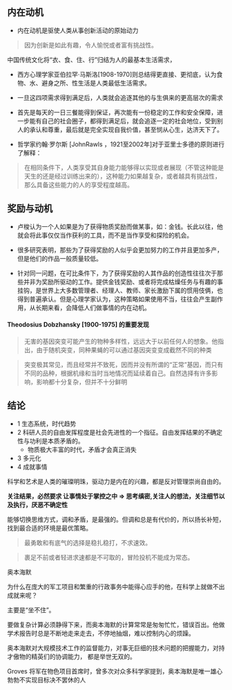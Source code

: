 ## 内在动机
+ 内在动机是驱使人类从事创新活动的原始动力

> 因为创新是如此有趣，令人愉悦或者富有挑战性。

中国传统文化将“衣、食、住、行”归结为人的最基本生活需求，

+ 西方心理学家亚伯拉罕·马斯洛[1908-1970]则总结得更直接、更彻底，认为食物、水、避身之所、性生活是人类最低生活需求。
+ 一旦这四项需求得到满足后，人类就会追逐其他的与生俱来的更高层次的需求
+ 首先是每天的一日三餐能得到保证，再次能有一份稳定的工作和安全保障，进一步能有自己的社会圈子，都得到满足后，就会追逐一定的社会地位，受到别人的承认和尊重，最后就是完全实现自我价值，甚至悯从心生，达济天下了。

+ 哲学家约翰·罗尔斯 [JohnRawls ，1921至2002年]对于亚里士多德的原则进行了解释：

> 在相同条件下，人类享受其自身能力能够得以实现或者展现（不管这种能是天生的还是经过训练出来的），这种能力如果越复杂，或者越具有挑战性，那么具备这些能力的人的享受程度越高。

## 奖励与动机

+ 卢梭认为一个人如果是为了获得物质奖励而做某事，如：金钱。长此以往，他就会将此事仅仅当作获利的工具，而不是当作享受和探险的机会。

+ 很多研究表明，那些为了获得奖励的人似乎会更加努力的工作并且更加多产，但是他们的作品一般质量较低。

+ 针对同一问题，在可比条件下，为了获得奖励的人其作品的创造性往往次于那些并非为奖励所驱动的工作。提供金钱奖励、或者将完成枯燥任务与有趣的事挂钩，是世界上大多数管理者、经理人、教师、家长激励下属的惯用伎俩，也得到普遍承认。但是心理学家认为，这种策略如果使用不当，往往会产生副作用，从长期来看，会降低人们做事情的内在动机。


#### Theodosius Dobzhansky [1900-1975] 的重要发现
> 无害的基因突变可能产生的物种多样性，远远大于以前任何人的想象。他指出，由于随机突变，同种果蝇的可以通过基因突变变成截然不同的种类

> 突变极其常见，而且经常并不致死，因而并没有所谓的“正常”基因，而只有不同的品种，根据机缘和当时当地情况而延续着自己。自然选择有许多影响，影响都十分复杂，但并不十分鲜明

## 结论
+ 1 生态系统，时代趋势
+ 2 科研人员的自由发挥程度是社会先进性的一个指征。自由发挥结果的不确定性与功利是本质矛盾的。
    + 物质极大丰富的时代，矛盾才会真正消失
+ 3 多元化
+ 4 成就事情


科学和艺术是人类的璀璨明珠，驱动力是内在的兴趣，都是反对管理崇尚自由的。

**关注结果，必然要求 让事情处于掌控之中 => 思考缜密,关注人的想法，关注细节以及执行，厌恶不确定性**

能够切换思维方式，调和矛盾，是最强的。但调和总是有代价的，所以扬长补短，找到最合适的环境是最优策略。

> 最勇敢和有底气的选择是稳扎稳打，不求速效。

> 裹足不前或者轻进求速都是不可取的，冒险投机不能成为常态。


奥本海默

为什么在庞大的军工项目和繁重的行政事务中能得心应手的他，在科学上就做不出成就来呢？

主要是“坐不住”。

要做复杂计算必须静得下来，而奥本海默的计算常常是匆匆忙忙，错误百出。他做学术报告时总是不断地走来走去，不停地抽烟，难以控制内心的烦躁。

奥本海默对大规模技术工作的监督能力，对事无巨细的技术问题的把握能力，对持才傲物的精英们的协调能力， 都是举世无双的。

Groves 将军在物色项目首席时，曾多次对众多科学家提到，奥本海默是唯一雄心勃勃不实现目标决不罢休的人
